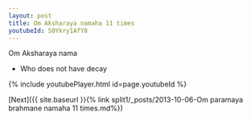 ```yaml
---
layout: post
title: Om Aksharaya namaha 11 times
youtubeId: S0Ykry1AfY8
---
```

 
 
Om Aksharaya nama 
 
 -  Who does not have decay 
 
  
 
  
 
 
 
 
 
 


{% include youtubePlayer.html id=page.youtubeId %}
 
[Next]({{ site.baseurl }}{% link  split1/_posts/2013-10-06-Om paramaya brahmane namaha 11 times.md%})
 
